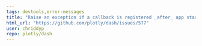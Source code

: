 ```yaml
---
tags: devtools,error-messages
title: "Raise an exception if a callback is registered _after_ app start?"
html_url: "https://github.com/plotly/dash/issues/577"
user: chriddyp
repo: plotly/dash
---
```


